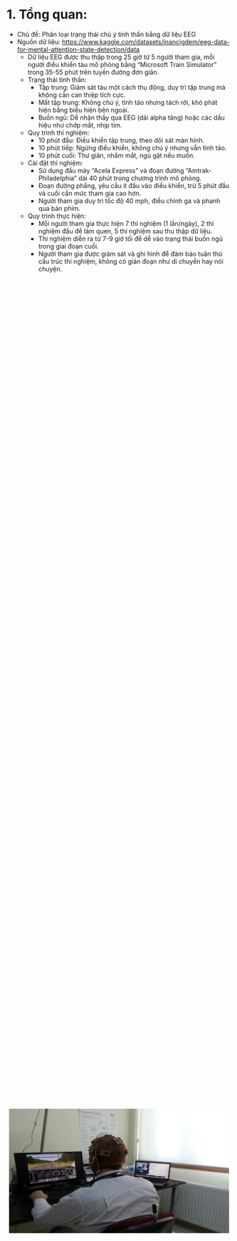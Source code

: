 # 1. Tổng quan:
- Chủ đề: Phân loại trạng thái chú ý tinh thần bằng dữ liệu EEG
- Nguồn dữ liệu: https://www.kaggle.com/datasets/inancigdem/eeg-data-for-mental-attention-state-detection/data
  - Dữ liệu EEG được thu thập trong 25 giờ từ 5 người tham gia, mỗi người điều khiển tàu mô phỏng bằng “Microsoft Train Simulator” trong 35-55 phút trên tuyến đường đơn giản.
  - Trạng thái tinh thần:
    - Tập trung: Giám sát tàu một cách thụ động, duy trì tập trung mà không cần can thiệp tích cực.
    - Mất tập trung: Không chú ý, tỉnh táo nhưng tách rời, khó phát hiện bằng biểu hiện bên ngoài.
    - Buồn ngủ: Dễ nhận thấy qua EEG (dải alpha tăng) hoặc các dấu hiệu như chớp mắt, nhịp tim.
  - Quy trình thí nghiệm:
    - 10 phút đầu: Điều khiển tập trung, theo dõi sát màn hình.
    - 10 phút tiếp: Ngừng điều khiển, không chú ý nhưng vẫn tỉnh táo.
    - 10 phút cuối: Thư giãn, nhắm mắt, ngủ gật nếu muốn.
  - Cài đặt thí nghiệm:
    - Sử dụng đầu máy “Acela Express” và đoạn đường “Amtrak-Philadelphia” dài 40 phút trong chương trình mô phỏng.
    - Đoạn đường phẳng, yêu cầu ít đầu vào điều khiển, trừ 5 phút đầu và cuối cần mức tham gia cao hơn.
    - Người tham gia duy trì tốc độ 40 mph, điều chỉnh ga và phanh qua bàn phím.
  - Quy trình thực hiện:
    - Mỗi người tham gia thực hiện 7 thí nghiệm (1 lần/ngày), 2 thí nghiệm đầu để làm quen, 5 thí nghiệm sau thu thập dữ liệu.
    - Thí nghiệm diễn ra từ 7-9 giờ tối để dễ vào trạng thái buồn ngủ trong giai đoạn cuối.
    - Người tham gia được giám sát và ghi hình để đảm bảo tuân thủ cấu trúc thí nghiệm, không có gián đoạn như di chuyển hay nói chuyện.
<div style="display: flex; justify-content: center; align-items: center; height: 100vh;">
    <img src="https://github.com/VietDucFCB/PatternRecognition/blob/main/image/1.png?raw=true" width="500"/>
</div>

- Mục tiêu:
